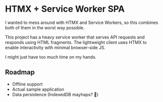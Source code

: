 # HTMX + Service Worker SPA

I wanted to mess around with HTMX and Service Workers, so this combines both of
them in the worst way possible.

This project has a heavy service worker that serves API requests and responds
using HTML fragments. The lightweight client uses HTMX to enable interactivity
with minimal browser-side JS.

I might just have too much time on my hands.

## Roadmap

- Offline support
- Actual sample application
- Data persistence (IndexedDB mayhaps? :eyes:)
